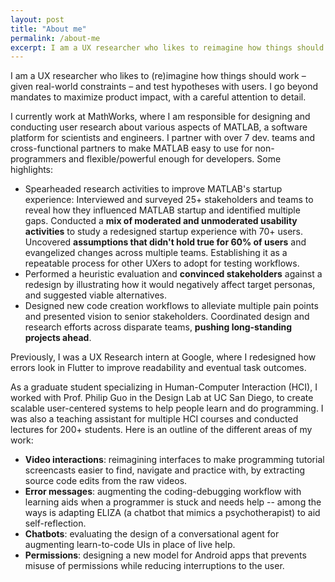```yaml
---
layout: post
title: "About me"
permalink: /about-me
excerpt: I am a UX researcher who likes to reimagine how things should work – given real-world constraints – and test hypotheses with users. I go beyond mandates to maximize product impact, with a careful attention to detail. I currently work at MathWorks, where I am responsible for designing and studying
---
```


I am a UX researcher who likes to (re)imagine how things should work – given real-world constraints – and test hypotheses with users. I go beyond mandates to maximize product impact, with a careful attention to detail.

I currently work at MathWorks, where I am responsible for designing and conducting user research about various aspects of MATLAB, a software platform for scientists and engineers. I partner with over 7 dev. teams and cross-functional partners to make MATLAB easy to use for non-programmers and flexible/powerful enough for developers. Some highlights:
- Spearheaded research activities to improve MATLAB's startup experience:
Interviewed and surveyed 25+ stakeholders and teams to reveal how they influenced MATLAB startup and identified multiple gaps.
Conducted a **mix of moderated and unmoderated usability activities** to study a redesigned startup experience with 70+ users. Uncovered **assumptions that didn't hold true for 60% of users** and evangelized changes across multiple teams.
Establishing it as a repeatable process for other UXers to adopt for testing workflows.
- Performed a heuristic evaluation and **convinced stakeholders** against a redesign by illustrating how it would negatively affect target personas, and suggested viable alternatives.
- Designed new code creation workflows to alleviate multiple pain points and presented vision to senior stakeholders. Coordinated design and research efforts across disparate teams, **pushing long-standing projects ahead**.

Previously, I was a UX Research intern at Google, where I redesigned how errors look in Flutter to improve readability and eventual task outcomes.

As a graduate student specializing in Human-Computer Interaction (HCI), I worked with Prof. Philip Guo in the Design Lab at UC San Diego, to create scalable user-centered systems to help people learn and do programming. I was also a teaching assistant for multiple HCI courses and conducted lectures for 200+ students. Here is an outline of the different areas of my work:
- **Video interactions**: reimagining interfaces to make programming tutorial screencasts easier to find, navigate and practice with, by extracting source code edits from the raw videos.
- **Error messages**: augmenting the coding-debugging workflow with learning aids when a programmer is stuck and needs help -- among the ways is adapting ELIZA (a chatbot that mimics a psychotherapist) to aid self-reflection.
- **Chatbots**: evaluating the design of a conversational agent for augmenting learn-to-code UIs in place of live help.
- **Permissions**: designing a new model for Android apps that prevents misuse of permissions while reducing interruptions to the user.
